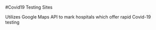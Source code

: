 #Covid19 Testing Sites

Utilizes Google Maps API to mark hospitals which offer rapid Covid-19 testing 
